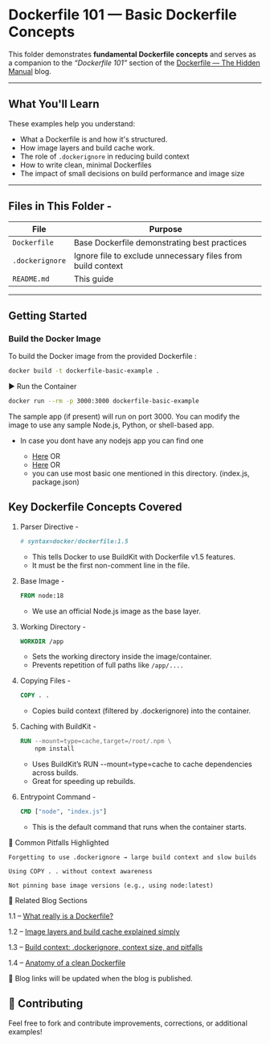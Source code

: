 # Dockerfile 101 — Basic Dockerfile Concepts

This folder demonstrates **fundamental Dockerfile concepts** and serves as a companion to the *“Dockerfile 101”* section of the [Dockerfile — The Hidden Manual](../README.md) blog.

---

## What You'll Learn

These examples help you understand:

- What a Dockerfile is and how it's structured.
- How image layers and build cache work.
- The role of `.dockerignore` in reducing build context
- How to write clean, minimal Dockerfiles
- The impact of small decisions on build performance and image size

---

## Files in This Folder -

| File | Purpose |
|------|---------|
| `Dockerfile` | Base Dockerfile demonstrating best practices |
| `.dockerignore` | Ignore file to exclude unnecessary files from build context |
| `README.md` | This guide |

---

## Getting Started

### Build the Docker Image

To build the Docker image from the provided Dockerfile :

```bash
docker build -t dockerfile-basic-example .
```
▶ Run the Container
```bash
docker run --rm -p 3000:3000 dockerfile-basic-example
```
The sample app (if present) will run on port 3000. You can modify the image to use any sample Node.js, Python, or shell-based app.

 - In case you dont have any nodejs app you can find one 

    - [Here](https://github.com/nodejs/examples/)  OR  
    - [Here](https://www.geeksforgeeks.org/node-js/deploying-node-js-applications/) OR
    - you can use most basic one mentioned in this directory. (index.js, package.json) 

## Key Dockerfile Concepts Covered

1. Parser Directive -
    ```Dockerfile
    # syntax=docker/dockerfile:1.5
    ```
    - This tells Docker to use BuildKit with Dockerfile v1.5 features.
    - It must be the first non-comment line in the file.

2. Base Image -
    ```Dockerfile
    FROM node:18
    ```
    - We use an official Node.js image as the base layer.

3. Working Directory -
    ```Dockerfile
    WORKDIR /app
    ```
    - Sets the working directory inside the image/container.
    - Prevents repetition of full paths like `/app/....`

3. Copying Files -
    ```Dockerfile
    COPY . .
    ```
    - Copies build context (filtered by .dockerignore) into the container.

4. Caching with BuildKit -
    ```Dockerfile
    RUN --mount=type=cache,target=/root/.npm \
        npm install
    ```
    - Uses BuildKit’s RUN --mount=type=cache to cache dependencies across builds.
    - Great for speeding up rebuilds.

5. Entrypoint Command -
    ```Dockerfile
    CMD ["node", "index.js"]
    ```
    - This is the default command that runs when the container starts.

🛑 Common Pitfalls Highlighted

    Forgetting to use .dockerignore → large build context and slow builds

    Using COPY . . without context awareness

    Not pinning base image versions (e.g., using node:latest)

📎 Related Blog Sections

1.1 – [What really is a Dockerfile?]()

1.2 – [Image layers and build cache explained simply]()

1.3 – [Build context: .dockerignore, context size, and pitfalls]()

1.4 – [Anatomy of a clean Dockerfile]()

🔗 Blog links will be updated when the blog is published.


## 🤗 Contributing

Feel free to fork and contribute improvements, corrections, or additional examples!